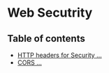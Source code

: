 # Web Secutrity

## Table of contents

- [HTTP headers for Security ...](./security_http_header.md)
- [CORS ...](./secutiry_cors.md)

